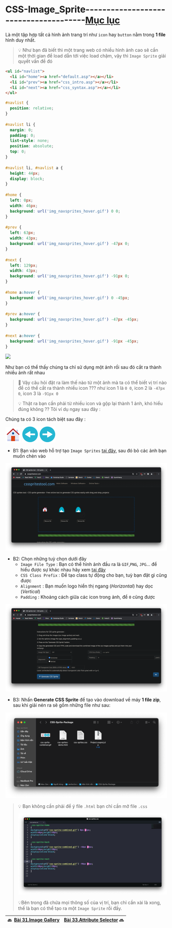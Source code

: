 # CSS-Image_Sprite--------------------------------------[Mục lục](https://github.com/Zenfection/CSS)

Là một tập hợp tất cả hình ảnh trang trí như `icon` hay `button` nằm trong **1 file** hình duy nhất.

> 💡 Như bạn đã biết thì một trang web có nhiều hình ảnh cao sẽ cần một thời gian để load dẫn tới việc load chậm, vậy thì `Image Sprite` giải quyết vấn đề đó

```html
<ul id="navlist">
  <li id="home"><a href="default.asp"></a></li>
  <li id="prev"><a href="css_intro.asp"></a></li>
  <li id="next"><a href="css_syntax.asp"></a></li>
</ul>
```

```css
#navlist {
  position: relative;
}

#navlist li {
  margin: 0;
  padding: 0;
  list-style: none;
  position: absolute;
  top: 0;
}

#navlist li, #navlist a {
  height: 44px;
  display: block;
}

#home {
  left: 0px;
  width: 46px;
  background: url('img_navsprites_hover.gif') 0 0;
}

#prev {
  left: 63px;
  width: 43px;
  background: url('img_navsprites_hover.gif') -47px 0;
}

#next {
  left: 129px;
  width: 43px;
  background: url('img_navsprites_hover.gif') -91px 0;
}

#home a:hover {
  background: url('img_navsprites_hover.gif') 0 -45px;
}

#prev a:hover {
  background: url('img_navsprites_hover.gif') -47px -45px;
}

#next a:hover {
  background: url('img_navsprites_hover.gif') -91px -45px;
}
```

![](https://st.quantrimang.com/photos/image/2019/04/18/hinh-anh-sprite-2.gif)

Như bạn có thể thấy chúng ta chỉ sử dụng một ảnh rồi sau đó cắt ra thành nhiều ảnh rất nhau

> 🤔 Vậy câu hỏi đặt ra làm thế nào từ một ảnh mà ta có thể biết vị trí nào để có thể cắt ra thành nhiều icon ???  như icon 1 là `0 0`, icon 2 là `-47px 0`, icon 3 là `-91px 0`
> 
> 💡 Thật ra bạn cần phải từ nhiều icon và gộp lại thành 1 ảnh, khó hiểu đúng không ?? Tôi ví dụ ngay sau đây : 

Chúng ta có 3 icon tách biệt sau đây : 

![home.png](https://raw.githubusercontent.com/Zenfection/Image/master/2021/01/14-22-25-25-home.png) ![back.png](https://raw.githubusercontent.com/Zenfection/Image/master/2021/01/14-22-25-34-back.png) ![next.png](https://raw.githubusercontent.com/Zenfection/Image/master/2021/01/14-22-25-43-next.png)

- B1: Bạn vào web hỗ trợ tạo `Image Sprites` [tại đây](https://cssspritestool.com), sau đó bỏ các ảnh bạn muốn chèn vào

![Ảnh chụp Màn hình 2021-01-14 lúc 22.29.18.png](https://raw.githubusercontent.com/Zenfection/Image/master/2021/01/14-22-32-23-A%CC%89nh%20chu%CC%A3p%20Ma%CC%80n%20hi%CC%80nh%202021-01-14%20lu%CC%81c%2022.29.18.png)

- B2: Chọn những tuỳ chọn dưới đây
  - `Image File Type` : Bạn có thể hỉnh ảnh đầu ra là `GIF`,`PNG`, `JPG`... để hiểu được sự khác nhau hãy xem [tại đây](https://quantrimang.com/tim-hieu-ve-dinh-dang-file-khi-nao-thi-dung-jpeg-gif-va-png-116533)
  - `CSS Class Prefix` : Để tạo class tự động cho bạn, tuỳ bạn đặt gì cũng được
  - `Alignment` : Bạn muốn logo hiển thị ngang (*Horizontal*) hay dọc (*Vertical*)
  - `Padding` : Khoảng cách giữa các icon trong ảnh, để `0` cũng được

![Ảnh chụp Màn hình 2021-01-14 lúc 22.34.34.png](https://raw.githubusercontent.com/Zenfection/Image/master/2021/01/14-22-35-03-A%CC%89nh%20chu%CC%A3p%20Ma%CC%80n%20hi%CC%80nh%202021-01-14%20lu%CC%81c%2022.34.34.png)

- B3: Nhấn **Generate CSS Sprite** để tạo vào download về máy **1 file zip**, sau khi giải nén ra sẽ gồm những file như sau:

![Ảnh chụp Màn hình 2021-01-14 lúc 22.40.45.png](https://raw.githubusercontent.com/Zenfection/Image/master/2021/01/14-22-40-49-A%CC%89nh%20chu%CC%A3p%20Ma%CC%80n%20hi%CC%80nh%202021-01-14%20lu%CC%81c%2022.40.45.png)

> 💡 Bạn không cần phải để ý file `.html` bạn chỉ cần mở file `.css`
> 
> ![Ảnh chụp Màn hình 2021-01-14 lúc 22.41.26.png](https://raw.githubusercontent.com/Zenfection/Image/master/2021/01/14-22-41-34-A%CC%89nh%20chu%CC%A3p%20Ma%CC%80n%20hi%CC%80nh%202021-01-14%20lu%CC%81c%2022.41.26.png)
> 
> 💡Bên trong đã chứa mọi thông số của vị trí, bạn chỉ cần xài là xong, thế là bạn có thể tạo ra một `Image Sprite` rồi đấy.

| 🔙  [Bài 31.Image Gallery](https://github.com/Zenfection/CSS/blob/master/BasicCSS/31.Image%20Gallery.md) | [Bài 33.Attribute Selector](https://github.com/Zenfection/CSS/blob/master/BasicCSS/33.Attribute%20Selector.md) 🔜 |
| ---------------------------------------------------------------------------------------------------- | ----------------------------------------------------------------------------------------- |